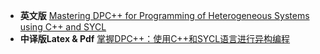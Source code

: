 


- **英文版** [Mastering DPC++ for Programming of Heterogeneous Systems using C++ and SYCL](https://link.springer.com/book/10.1007/978-1-4842-5574-2)
- **中译版Latex & Pdf** [掌握DPC++：使用C++和SYCL语言进行异构编程](https://github.com/xiaoweiChen/Data-Paralle-Cpp)
